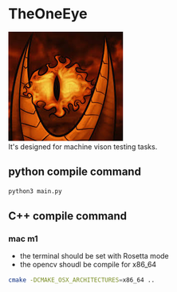 # TheOneEye
![](resource/images/EyeOfSauron.jpeg)  
It's designed for machine vison testing tasks.

## python compile command
```bash
python3 main.py
```

## C++ compile command
### mac m1 
- the terminal should be set with Rosetta mode
- the opencv shoudl be compile for x86_64
```bash
cmake -DCMAKE_OSX_ARCHITECTURES=x86_64 ..
```